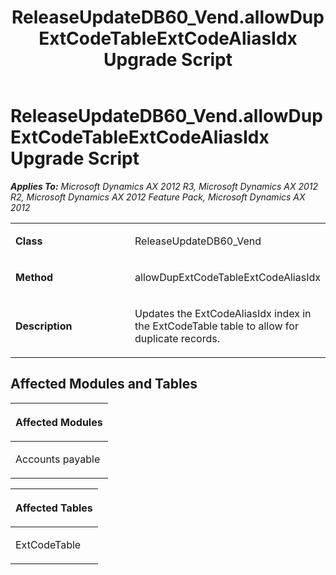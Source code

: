﻿---
title: ReleaseUpdateDB60_Vend.allowDupExtCodeTableExtCodeAliasIdx Upgrade Script
TOCTitle: ReleaseUpdateDB60_Vend.allowDupExtCodeTableExtCodeAliasIdx Upgrade Script
ms:assetid: 766bc655-d182-6430-05e8-90ae58c0cdc6
ms:mtpsurl: https://msdn.microsoft.com/en-us/library/JJ719351(v=AX.60)
ms:contentKeyID: 49709142
ms.date: 05/18/2015
mtps_version: v=AX.60
---

# ReleaseUpdateDB60\_Vend.allowDupExtCodeTableExtCodeAliasIdx Upgrade Script 


_**Applies To:** Microsoft Dynamics AX 2012 R3, Microsoft Dynamics AX 2012 R2, Microsoft Dynamics AX 2012 Feature Pack, Microsoft Dynamics AX 2012_

<table>
<colgroup>
<col style="width: 50%" />
<col style="width: 50%" />
</colgroup>
<tbody>
<tr class="odd">
<td><p><strong>Class</strong></p></td>
<td><p>ReleaseUpdateDB60_Vend</p></td>
</tr>
<tr class="even">
<td><p><strong>Method</strong></p></td>
<td><p>allowDupExtCodeTableExtCodeAliasIdx</p></td>
</tr>
<tr class="odd">
<td><p><strong>Description</strong></p></td>
<td><p>Updates the ExtCodeAliasIdx index in the ExtCodeTable table to allow for duplicate records.</p></td>
</tr>
</tbody>
</table>


## Affected Modules and Tables

<table>
<colgroup>
<col style="width: 100%" />
</colgroup>
<thead>
<tr class="header">
<th><p>Affected Modules</p></th>
</tr>
</thead>
<tbody>
<tr class="odd">
<td><p>Accounts payable</p></td>
</tr>
</tbody>
</table>


<table>
<colgroup>
<col style="width: 100%" />
</colgroup>
<thead>
<tr class="header">
<th><p>Affected Tables</p></th>
</tr>
</thead>
<tbody>
<tr class="odd">
<td><p>ExtCodeTable</p></td>
</tr>
</tbody>
</table>

  


